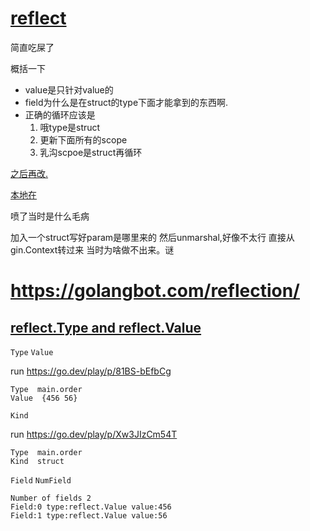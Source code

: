 # [reflect](https://pkg.go.dev/reflect)

简直吃屎了

概括一下 
- value是只针对value的
- field为什么是在struct的type下面才能拿到的东西啊.
- 正确的循环应该是
  1. 哦type是struct
  2. 更新下面所有的scope
  3. 乳沟scpoe是struct再循环
	
[之后再改.](https://github.com/Hana-ame/go-form-phaser)

[本地在](file:///C:\workplace\fedi\go-form-phaser)

喷了当时是什么毛病

加入一个struct写好param是哪里来的
然后unmarshal,好像不太行
直接从gin.Context转过来
当时为啥做不出来。谜

# https://golangbot.com/reflection/

## [reflect.Type and reflect.Value](https://golangbot.com/reflection/#reflecttype-and-reflectvalue)

`Type`
`Value`

run https://go.dev/play/p/81BS-bEfbCg

```log
Type  main.order
Value  {456 56}
```

`Kind`

run https://go.dev/play/p/Xw3JIzCm54T

```log
Type  main.order
Kind  struct
```

`Field`
`NumField`

```log
Number of fields 2
Field:0 type:reflect.Value value:456
Field:1 type:reflect.Value value:56
```


